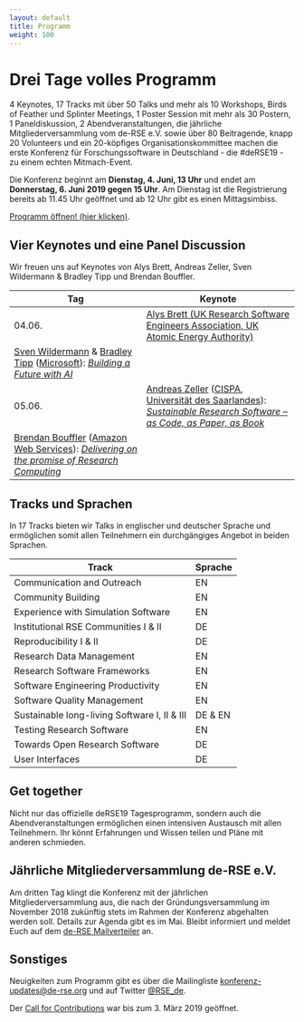 ```yaml
--- 
layout: default 
title: Programm
weight: 100
---
```



# Drei Tage volles Programm

4 Keynotes, 17 Tracks mit über 50 Talks und mehr als 10 Workshops, Birds of Feather und Splinter Meetings, 1 Poster Session mit mehr als 30 Postern, 1 Paneldiskussion, 2 Abendveranstaltungen, die jährliche Mitgliederversammlung vom de-RSE e.V. sowie über 80 Beitragende, knapp 20 Volunteers und ein 20-köpfiges Organisationskommittee machen die erste Konferenz für Forschungssoftware in Deutschland - die #deRSE19 - zu einem echten Mitmach-Event.

Die Konferenz beginnt am **Dienstag, 4. Juni, 13 Uhr** und endet am **Donnerstag, 6. Juni 2019 gegen 15 Uhr**. Am Dienstag ist die Registrierung bereits ab 11.45 Uhr geöffnet und ab 12 Uhr gibt es einen Mittagsimbiss.

<a href="https://derse19.uni-jena.de/derse19/schedule/" class="btn btn-info glyphicon-pencil" target="_blank">Programm öffnen! (hier klicken)</a>.

## Vier Keynotes und eine Panel Discussion

Wir freuen uns auf Keynotes von Alys Brett, Andreas Zeller, Sven Wildermann & Bradley Tipp und Brendan Bouffler.

Tag | Keynote
-- | --
04.06. | [Alys Brett (UK Research Software Engineers Association, UK Atomic Energy Authority)](https://derse19.uni-jena.de/derse19/talk/ZD3B3K/)
 | [Sven Wildermann](https://derse19.uni-jena.de/derse19/speaker/PLTTQ3/) & [Bradley Tipp](https://derse19.uni-jena.de/derse19/speaker/RKFTQ8/) ([Microsoft](https://azure.microsoft.com/de-de/)): [*Building a Future with AI*](https://derse19.uni-jena.de/derse19/talk/PCQSRY/)
05.06. | [Andreas Zeller](https://www.st.cs.uni-saarland.de/zeller/) ([CISPA](https://www.cispa.saarland/), [Universität des Saarlandes](https://www.st.cs.uni-saarland.de/)): [*Sustainable Research Software – as Code, as Paper, as Book*](https://derse19.uni-jena.de/derse19/talk/ZCYXEM/)
 | [Brendan Bouffler](https://derse19.uni-jena.de/derse19/speaker/7PGVRZ/) ([Amazon Web Services](https://aws.amazon.com/)): [*Delivering on the promise of Research Computing*](https://derse19.uni-jena.de/derse19/talk/CQ7KEC/)

## Tracks und Sprachen

In 17 Tracks bieten wir Talks in englischer und deutscher Sprache und ermöglichen somit allen Teilnehmern ein durchgängiges Angebot in beiden Sprachen.

Track | Sprache
-- | --
Communication and Outreach | EN
Community Building | EN
Experience with Simulation Software | EN
Institutional RSE Communities I & II | DE 
Reproducibility I & II | DE 
Research Data Management | EN
Research Software Frameworks | EN
Software Engineering Productivity | EN
Software Quality Management | EN
Sustainable long-living Software I, II & III | DE & EN
Testing Research Software | EN
Towards Open Research Software | DE
User Interfaces | DE

## Get together

Nicht nur das offizielle deRSE19 Tagesprogramm, sondern auch die Abendveranstaltungen ermöglichen einen intensiven Austausch mit allen Teilnehmern. Ihr könnt Erfahrungen und Wissen teilen und Pläne mit anderen schmieden.

## Jährliche Mitgliederversammlung de-RSE e.V.

Am dritten Tag klingt die Konferenz mit der jährlichen Mitgliederversammlung aus, die nach der Gründungsversammlung im November 2018 zukünftig stets im Rahmen der Konferenz abgehalten werden soll. Details zur Agenda gibt es im Mai. Bleibt informiert und meldet Euch auf dem [de-RSE Mailverteiler](../join.html) an.

## Sonstiges

Neuigkeiten zum Programm gibt es über die Mailingliste [konferenz-updates@de-rse.org](https://ml06.ispgateway.de/mailman/listinfo/konferenz-updates_de-rse.org) und auf Twitter [@RSE_de](https://twitter.com/RSE_de).

Der [Call for Contributions](call.html) war bis zum 3. März 2019 geöffnet.
